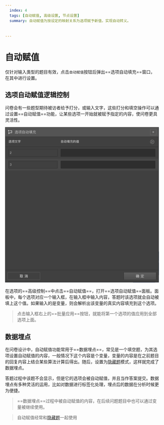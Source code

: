 ```yaml
---
  index: 4
  tags: [自动赋值, 高级设置, 节点设置]
  summary: 自动赋值为按设定的映射关系为选项赋予新值，实现自动转义。


---
```







# 自动赋值

仅针对输入类型的题目有效，点击`自动赋值`按钮后弹出==选项自动填充==窗口，在其中进行设置。

## 选项自动赋值逻辑控制

问卷会有一些题型期待被访者给予打分，或输入文字，这些打分和填空操作可以通过设置==自动赋值==功能，让某些选项一开始就被赋予指定的内容，使问卷更具灵活性。

<img src='../assets/04optionAdvancedSetting/04autoAssignment/opt-auto-input.png'>

在选项的==高级控制==中点击==自动赋值==，打开==选项自动赋值==面板。面板中，每个选项对应一个输入框，在输入框中输入内容，答题时该选项就会自动被填上这个值。如果输入的是变量，则会解析出该变量的真实内容填充到这个选项。

> 点击输入框右上的==批量应用==按钮，就能将第一个选项的值应用到全部选项上面。

## 数据埋点

在问卷设计中，自动赋值功能常用于==数据埋点==，常见是一个填空题，为其选项设置自动赋值的内容，一般情况下这个内容是个变量，变量的内容是在之前题目的回复内容上结合某些算法计算后得出。随后，设置为[隐藏题](../../11nodeSettings/07advancedSetting/01hideQuestion.md)模式，这样就完成了数据埋点。

答题过程中该题不会显示，但是它的选项会被自动赋值，并且当作答案提交。数据埋点有多种灵活的运用，比如对数据进行标签化处理，埋点后的数据在分析时候更为便捷。

> ==数据埋点==过程中被自动赋值的内容，在后续问题题目中也可以通过变量被继续使用。

> 自动赋值经常和[隐藏题](../../11nodeSettings/07advancedSetting/01hideQuestion.md)一起使用